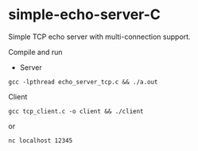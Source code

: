 # simple-echo-server-C
Simple TCP echo server with multi-connection support.

Compile and run

- Server
```
gcc -lpthread echo_server_tcp.c && ./a.out
```

Client
```
gcc tcp_client.c -o client && ./client
```
or
```
nc localhost 12345
```
